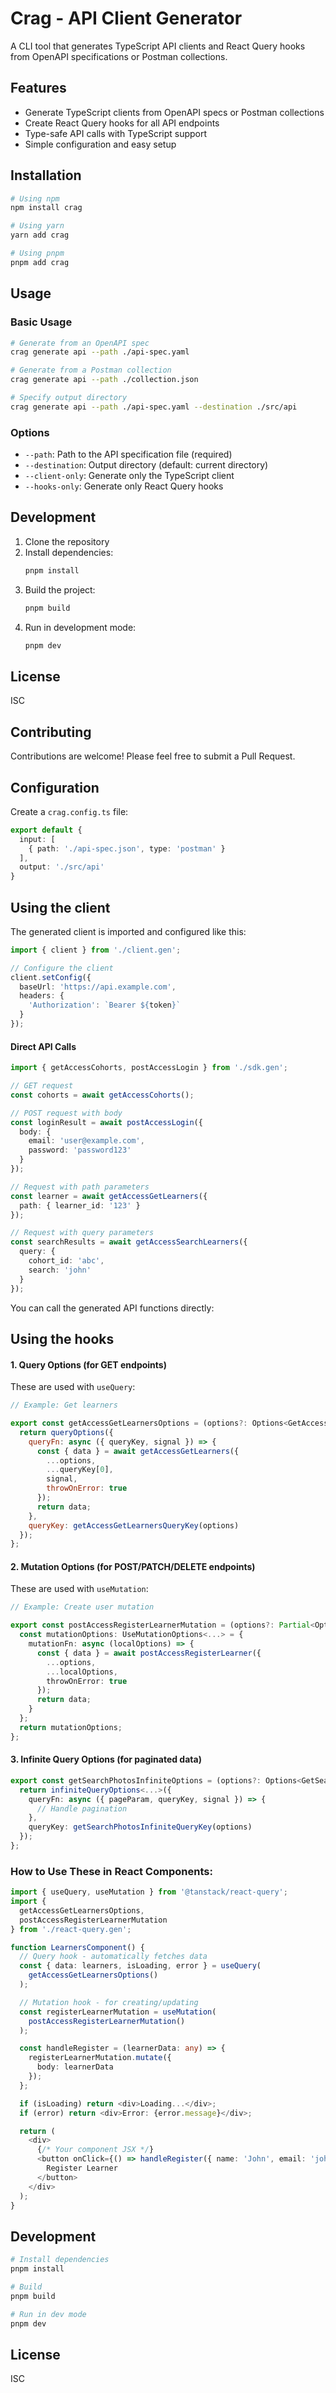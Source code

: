# Crag - API Client Generator

A CLI tool that generates TypeScript API clients and React Query hooks from OpenAPI specifications or Postman collections.

## Features

- Generate TypeScript clients from OpenAPI specs or Postman collections
- Create React Query hooks for all API endpoints
- Type-safe API calls with TypeScript support
- Simple configuration and easy setup

## Installation

```bash
# Using npm
npm install crag

# Using yarn
yarn add crag

# Using pnpm
pnpm add crag
```

## Usage

### Basic Usage

```bash
# Generate from an OpenAPI spec
crag generate api --path ./api-spec.yaml

# Generate from a Postman collection
crag generate api --path ./collection.json

# Specify output directory
crag generate api --path ./api-spec.yaml --destination ./src/api
```

### Options

- `--path`: Path to the API specification file (required)
- `--destination`: Output directory (default: current directory)
- `--client-only`: Generate only the TypeScript client
- `--hooks-only`: Generate only React Query hooks

## Development

1. Clone the repository
2. Install dependencies:
   ```bash
   pnpm install
   ```
3. Build the project:
   ```bash
   pnpm build
   ```
4. Run in development mode:
   ```bash
   pnpm dev
   ```

## License

ISC

## Contributing

Contributions are welcome! Please feel free to submit a Pull Request.

## Configuration

Create a `crag.config.ts` file:

```typescript
export default {
  input: [
    { path: './api-spec.json', type: 'postman' }
  ],
  output: './src/api'
}
```

## Using the client

The generated client is imported and configured like this:

```typescript
import { client } from './client.gen';

// Configure the client
client.setConfig({
  baseUrl: 'https://api.example.com',
  headers: {
    'Authorization': `Bearer ${token}`
  }
});
```

#### Direct API Calls

```typescript
import { getAccessCohorts, postAccessLogin } from './sdk.gen';

// GET request
const cohorts = await getAccessCohorts();

// POST request with body
const loginResult = await postAccessLogin({
  body: {
    email: 'user@example.com',
    password: 'password123'
  }
});

// Request with path parameters
const learner = await getAccessGetLearners({
  path: { learner_id: '123' }
});

// Request with query parameters
const searchResults = await getAccessSearchLearners({
  query: { 
    cohort_id: 'abc',
    search: 'john' 
  }
});
```

You can call the generated API functions directly:

## Using the hooks

#### 1. Query Options (for GET endpoints)

These are used with ```useQuery```:

```javascript
// Example: Get learners

export const getAccessGetLearnersOptions = (options?: Options<GetAccessGetLearnersData>) => {
  return queryOptions({
    queryFn: async ({ queryKey, signal }) => {
      const { data } = await getAccessGetLearners({
        ...options,
        ...queryKey[0],
        signal,
        throwOnError: true
      });
      return data;
    },
    queryKey: getAccessGetLearnersQueryKey(options)
  });
};
```

#### 2. Mutation Options (for POST/PATCH/DELETE endpoints)

These are used with ```useMutation```:

```typescript
// Example: Create user mutation

export const postAccessRegisterLearnerMutation = (options?: Partial<Options<PostAccessRegisterLearnerData>>): UseMutationOptions<...> => {
  const mutationOptions: UseMutationOptions<...> = {
    mutationFn: async (localOptions) => {
      const { data } = await postAccessRegisterLearner({
        ...options,
        ...localOptions,
        throwOnError: true
      });
      return data;
    }
  };
  return mutationOptions;
};
```

#### 3. Infinite Query Options (for paginated data)

```typescript
export const getSearchPhotosInfiniteOptions = (options?: Options<GetSearchPhotosData>) => {
  return infiniteQueryOptions<...>({
    queryFn: async ({ pageParam, queryKey, signal }) => {
      // Handle pagination
    },
    queryKey: getSearchPhotosInfiniteQueryKey(options)
  });
};
```

### How to Use These in React Components:

```typescript
import { useQuery, useMutation } from '@tanstack/react-query';
import { 
  getAccessGetLearnersOptions, 
  postAccessRegisterLearnerMutation 
} from './react-query.gen';

function LearnersComponent() {
  // Query hook - automatically fetches data
  const { data: learners, isLoading, error } = useQuery(
    getAccessGetLearnersOptions()
  );

  // Mutation hook - for creating/updating
  const registerLearnerMutation = useMutation(
    postAccessRegisterLearnerMutation()
  );

  const handleRegister = (learnerData: any) => {
    registerLearnerMutation.mutate({
      body: learnerData
    });
  };

  if (isLoading) return <div>Loading...</div>;
  if (error) return <div>Error: {error.message}</div>;

  return (
    <div>
      {/* Your component JSX */}
      <button onClick={() => handleRegister({ name: 'John', email: 'john@example.com' })}>
        Register Learner
      </button>
    </div>
  );
}
```

## Development

```bash
# Install dependencies
pnpm install

# Build
pnpm build

# Run in dev mode
pnpm dev
```

## License

ISC